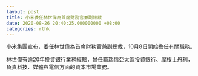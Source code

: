 ```yaml
---
layout: post
title: 小米委任林世偉為首席財務官兼副總裁
date: 2020-08-26 20:40:25.000000000 +08:00
categories: rthk
---
```


小米集團宣布，委任林世偉為首席財務官兼副總裁，10月8日開始擔任有關職務。

林世偉有逾20年投資銀行業務經驗，曾任職瑞信亞太區投資銀行、摩根士丹利，負責科技、媒體與電信方面的資本市場業務。
